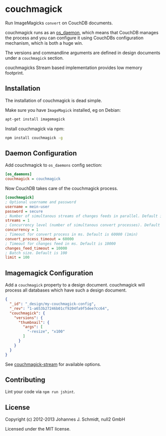 couchmagick
===========
Run ImageMagicks `convert` on CouchDB documents.

couchmagick runs as an [os_daemon](http://docs.couchdb.org/en/1.5.x/config/externals.html#os_daemons),
which means that CouchDB manages the process and you can configure it using CouchDBs configuration mechanism, which is both a huge win.

The versions and commandline arguments are defined in design documents under a `couchmagick` section.

couchmagicks Stream based implementation provides low memory footprint.

Installation
------------
The installation of couchmagick is dead simple.

Make sure you have `ImageMagick` installed, eg on Debian:
```bash
apt-get install imagemagick
```

Install couchmagick via npm:

```bash
npm install couchmagick -g
```

Daemon Configuration
--------------------
Add couchmagick to `os_daemons` config section:

```ini
[os_daemons]
couchmagick = couchmagick
```

Now CouchDB takes care of the couchmagick process.

```ini
[couchmagick]
; Optional username and password
username = mein-user
password = secure
; Number of simultanous streams of changes feeds in parallel. Default is 1.
streams = 1
; Concurrency level (number of simultanous convert processes). Default is 1
concurrency = 1
; Timeout for convert process in ms. Default is 60000 (1min)
convert_process_timeout = 60000
; Timeout for changes feed in ms. Default is 10000
changes_feed_timeout = 10000
; Batch size. Default is 100
limit = 100
```

Imagemagick Configuration
-------------------------
Add a `couchmagick` property to a design document. couchmagick will process all
databases which have such a design document.
```json
{
  "_id": "_design/my-couchmagick-config",
  "_rev": "1-a653b27246b01cf9204fa9f5dee7cc64",
  "couchmagick": {
    "versions": {
      "thumbnail": {
        "args": [
          "-resize", "x100"
        ]
      }
    }
  }
}
```

See [couchmagick-stream](https://github.com/null2/couchmagick-stream) for available options.


Contributing
------------
Lint your code via `npm run jshint`.

License
-------
Copyright (c) 2012-2013 Johannes J. Schmidt, null2 GmbH

Licensed under the MIT license.
